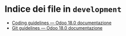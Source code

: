 # Indice dei file in `development`

- [Coding guidelines — Odoo 18.0 documentazione](./coding_guidelines.md)
- [Git guidelines — Odoo 18.0 documentazione](./git_guidelines.md)
